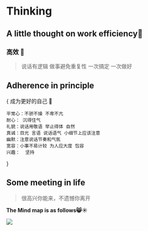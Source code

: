 # Thinking

## A little thought on work efficiency:post_office:

### **高效** ​:currency_exchange:​

>说话有逻辑 做事避免重复性 一次搞定 一次做好

## Adherence in principle

{   成为更好的自己 ​:jack_o_lantern:​
```
平常心：不骄不燥 不卑不亢
耐心： 沉得住气 
礼貌：说话用敬语 举止得体 自然
真诚：目光 言语 说话语气 小细节上应该注意
幽默：注意说话节奏和气氛
宽容：小事不易计较 为人应大度 包容
兴趣：  坚持 
```
}

## Some meeting in life

>很高兴你能来，不遗憾你离开

**The Mind map is as follows:smile_cat::sunny:**

![](http://oy3mfxixl.bkt.clouddn.com/201801031707_266.png)


